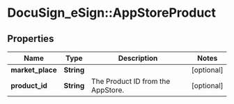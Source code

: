 # DocuSign_eSign::AppStoreProduct

## Properties
Name | Type | Description | Notes
------------ | ------------- | ------------- | -------------
**market_place** | **String** |  | [optional] 
**product_id** | **String** | The Product ID from the AppStore. | [optional] 


